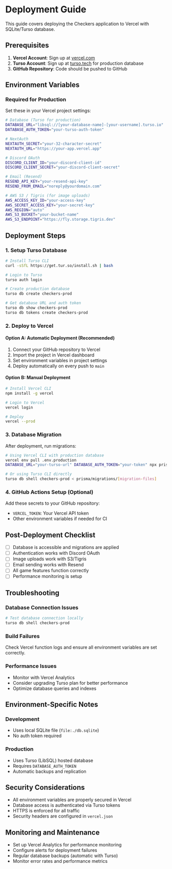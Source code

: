 # Deployment Guide

This guide covers deploying the Checkers application to Vercel with SQLite/Turso database.

## Prerequisites

1. **Vercel Account**: Sign up at [vercel.com](https://vercel.com)
2. **Turso Account**: Sign up at [turso.tech](https://turso.tech) for production database
3. **GitHub Repository**: Code should be pushed to GitHub

## Environment Variables

### Required for Production

Set these in your Vercel project settings:

```bash
# Database (Turso for production)
DATABASE_URL="libsql://[your-database-name]-[your-username].turso.io"
DATABASE_AUTH_TOKEN="your-turso-auth-token"

# NextAuth
NEXTAUTH_SECRET="your-32-character-secret"
NEXTAUTH_URL="https://your-app.vercel.app"

# Discord OAuth
DISCORD_CLIENT_ID="your-discord-client-id"
DISCORD_CLIENT_SECRET="your-discord-client-secret"

# Email (Resend)
RESEND_API_KEY="your-resend-api-key"
RESEND_FROM_EMAIL="noreply@yourdomain.com"

# AWS S3 / Tigris (for image uploads)
AWS_ACCESS_KEY_ID="your-access-key"
AWS_SECRET_ACCESS_KEY="your-secret-key"
AWS_REGION="auto"
AWS_S3_BUCKET="your-bucket-name"
AWS_S3_ENDPOINT="https://fly.storage.tigris.dev"
```

## Deployment Steps

### 1. Setup Turso Database

```bash
# Install Turso CLI
curl -sSfL https://get.tur.so/install.sh | bash

# Login to Turso
turso auth login

# Create production database
turso db create checkers-prod

# Get database URL and auth token
turso db show checkers-prod
turso db tokens create checkers-prod
```

### 2. Deploy to Vercel

#### Option A: Automatic Deployment (Recommended)

1. Connect your GitHub repository to Vercel
2. Import the project in Vercel dashboard
3. Set environment variables in project settings
4. Deploy automatically on every push to `main`

#### Option B: Manual Deployment

```bash
# Install Vercel CLI
npm install -g vercel

# Login to Vercel
vercel login

# Deploy
vercel --prod
```

### 3. Database Migration

After deployment, run migrations:

```bash
# Using Vercel CLI with production database
vercel env pull .env.production
DATABASE_URL="your-turso-url" DATABASE_AUTH_TOKEN="your-token" npx prisma migrate deploy

# Or using Turso CLI directly
turso db shell checkers-prod < prisma/migrations/[migration-files]
```

### 4. GitHub Actions Setup (Optional)

Add these secrets to your GitHub repository:

- `VERCEL_TOKEN`: Your Vercel API token
- Other environment variables if needed for CI

## Post-Deployment Checklist

- [ ] Database is accessible and migrations are applied
- [ ] Authentication works with Discord OAuth
- [ ] Image uploads work with S3/Tigris
- [ ] Email sending works with Resend
- [ ] All game features function correctly
- [ ] Performance monitoring is setup

## Troubleshooting

### Database Connection Issues

```bash
# Test database connection locally
turso db shell checkers-prod
```

### Build Failures

Check Vercel function logs and ensure all environment variables are set correctly.

### Performance Issues

- Monitor with Vercel Analytics
- Consider upgrading Turso plan for better performance
- Optimize database queries and indexes

## Environment-Specific Notes

### Development
- Uses local SQLite file (`file:./db.sqlite`)
- No auth token required

### Production
- Uses Turso (LibSQL) hosted database
- Requires `DATABASE_AUTH_TOKEN`
- Automatic backups and replication

## Security Considerations

- All environment variables are properly secured in Vercel
- Database access is authenticated via Turso tokens
- HTTPS is enforced for all traffic
- Security headers are configured in `vercel.json`

## Monitoring and Maintenance

- Set up Vercel Analytics for performance monitoring
- Configure alerts for deployment failures
- Regular database backups (automatic with Turso)
- Monitor error rates and performance metrics

